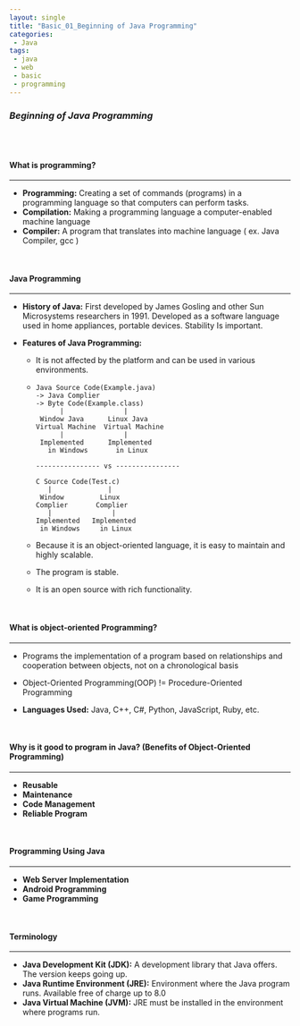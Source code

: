 ```yaml
---
layout: single
title: "Basic_01_Beginning of Java Programming"
categories: 
 - Java
tags:
 - java
 - web
 - basic
 - programming
---
```


### *Beginning of Java Programming*



<br/>

<br/>

#### **What is programming?**

----------------------------------------------------------------------------------------------------------------------------------------------------------------

- **Programming:** Creating a set of commands (programs) in a programming language so that computers can perform tasks.
- **Compilation:** Making a programming language a computer-enabled machine language
- **Compiler:** A program that translates into machine language ( ex. Java Compiler, gcc )



<br/>

#### **Java Programming**

----------------------------------------------------------------------------------------------------------------------------------------------------------------

- **History of Java:** First developed by James Gosling and other Sun Microsystems researchers in 1991. Developed as a software language used in home appliances, portable devices. Stability Is important.

- **Features of Java Programming:** 

  - It is not affected by the platform and can be used in various environments.

  - ```
    Java Source Code(Example.java)
    -> Java Complier 
    -> Byte Code(Example.class)
          |               |
     Window Java      Linux Java
    Virtual Machine  Virtual Machine
          |               |
     Implemented      Implemented
       in Windows       in Linux
       
    ---------------- vs ----------------
    
    C Source Code(Test.c)
       |              |
     Window         Linux 
    Complier       Complier
       |               |
    Implemented   Implemented 
     in Windows     in Linux
    ```

  - Because it is an object-oriented language, it is easy to maintain and highly scalable.
  - The program is stable.
  - It is an open source with rich functionality.



<br/>

#### **What is object-oriented Programming?**

----------------------------------------------------------------------------------------------------------------------------------------------------------

- Programs the implementation of a program based on relationships and cooperation between objects, not on a chronological basis

- Object-Oriented Programming(OOP) != Procedure-Oriented Programming

- **Languages Used:** Java, C++, C#, Python, JavaScript, Ruby, etc.



<br/>

#### **Why is it good to program in Java? (Benefits of Object-Oriented Programming)**

----------------------------------------------------------------------------------------------------------------------------------------------------------

- **Reusable**
- **Maintenance**
- **Code Management**
- **Reliable Program**



<br/>

#### **Programming Using Java**

----------------------------------------------------------------------------------------------------------------------------------------------------------------

- **Web Server Implementation**
- **Android Programming**
- **Game Programming**



<br/>

#### **Terminology**

----------------------------------------------------------------------------------------------------------------------------------------------------------------

- **Java Development Kit (JDK):** A development library that Java offers. The version keeps going up.
- **Java Runtime Environment (JRE):** Environment where the Java program runs. Available free of charge up to 8.0
- **Java Virtual Machine (JVM):** JRE must be installed in the environment where programs run.

